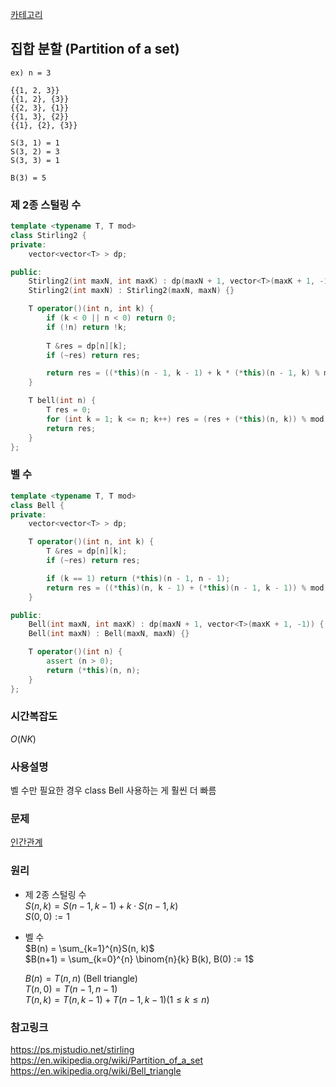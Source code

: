 [카테고리](/README.md)
## 집합 분할 (Partition of a set)
```
ex) n = 3

{{1, 2, 3}}
{{1, 2}, {3}}
{{2, 3}, {1}}
{{1, 3}, {2}}
{{1}, {2}, {3}}

S(3, 1) = 1
S(3, 2) = 3
S(3, 3) = 1

B(3) = 5
```
### 제 2종 스털링 수
```cpp
template <typename T, T mod>
class Stirling2 {
private:
    vector<vector<T> > dp;

public:
    Stirling2(int maxN, int maxK) : dp(maxN + 1, vector<T>(maxK + 1, -1)) {}
    Stirling2(int maxN) : Stirling2(maxN, maxN) {}

    T operator()(int n, int k) {
        if (k < 0 || n < 0) return 0;
        if (!n) return !k;
        
        T &res = dp[n][k];
        if (~res) return res;

        return res = ((*this)(n - 1, k - 1) + k * (*this)(n - 1, k) % mod) % mod;
    }

    T bell(int n) {
        T res = 0;
        for (int k = 1; k <= n; k++) res = (res + (*this)(n, k)) % mod;
        return res;
    }
};
```
### 벨 수
```cpp
template <typename T, T mod>
class Bell {
private:
    vector<vector<T> > dp;

    T operator()(int n, int k) {
        T &res = dp[n][k];
        if (~res) return res;

        if (k == 1) return (*this)(n - 1, n - 1);
        return res = ((*this)(n, k - 1) + (*this)(n - 1, k - 1)) % mod;
    }

public:
    Bell(int maxN, int maxK) : dp(maxN + 1, vector<T>(maxK + 1, -1)) { dp[1][1] = 1; }
    Bell(int maxN) : Bell(maxN, maxN) {}

    T operator()(int n) {
        assert (n > 0);
        return (*this)(n, n);
    }
};
```
### 시간복잡도 
$O(NK)$   

### 사용설명
벨 수만 필요한 경우 class Bell 사용하는 게 훨씬 더 빠름

### 문제
[인간관계](https://www.acmicpc.net/problem/20531)

### 원리
- 제 2종 스털링 수   
    $S(n, k) = S(n - 1, k - 1) + k \cdot S(n - 1, k)$   
    $S(0, 0) := 1$

- 벨 수   
    $B(n) = \sum_{k=1}^{n}S(n, k)$   
    $B(n+1) = \sum_{k=0}^{n} \binom{n}{k} B(k), B(0) := 1$   

    $B(n) = T(n, n)$ (Bell triangle)   
    $T(n, 0) = T(n - 1, n - 1)$   
    $T(n, k) = T(n, k - 1) + T(n - 1, k - 1) (1 \le k \le n)$   

### 참고링크
https://ps.mjstudio.net/stirling   
https://en.wikipedia.org/wiki/Partition_of_a_set   
https://en.wikipedia.org/wiki/Bell_triangle   